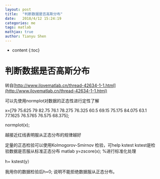 ```yaml
---
layout: post
title:  "判断数据是否高斯分布"
date:   2018/4/12 15:24:19 
categories: me
tags: matlab
mathjax: true
author: Tianyu Shen
---
```


* content
{:toc}

# 判断数据是否高斯分布 #
转自[http://www.ilovematlab.cn/thread-42634-1-1.html](http://www.ilovematlab.cn/thread-42634-1-1.html)

可以先使用normplot对数据的正态性进行定性了解

x=[79 75.625 79 82.75 76.1 78.275 76.325 60.5  69.15 75.175 84.075 63.1 77.1625 76.5765  76.575  68.375];

normplot(x);

越接近红线表明服从正态分布的规律越好

定量的正态检验可以使用Kolmogorov-Smirnov 检验，可help kstest
kstest是检验数据是否服从标准正态分布
    matlab
y=zscore(x);   %进行标准化处理

h= kstest(y）

我用你的数据检验后h=0;
说明不能拒绝数据服从正态分布。